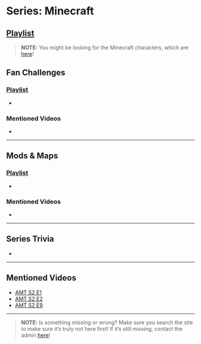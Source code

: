 # Series: Minecraft
## [Playlist]()


> **NOTE:** You might be looking for the Minecraft characters, which are [here](5.Characters/Minecraft_Characters.html)!

## **Fan Challenges**  
### [Playlist](https://www.youtube.com/playlist?list=PLwljWXtmIKiRUhf_a4eKRmTQXx8IKOO4o)
- 

### Mentioned Videos
- []()

----
 
## **Mods & Maps**  
### [Playlist](https://www.youtube.com/playlist?list=PLwljWXtmIKiSc3ZD9BquRz__Cv-mWP3IJ)
- 

### Mentioned Videos
- []()
 
----
 
## Series Trivia
- 

----

## Mentioned Videos
- [AMT S2 E1](https://youtu.be/QveKwulefP0)
- [AMT S2 E2](https://youtu.be/uzu9DVzDVnk)
- [AMT S2 E9](https://youtu.be/d-uGxP960kA)

----
 
> **NOTE:** Is something missing or wrong? Make sure you search the site to make sure it’s truly not here first! If it’s still missing, contact the admin [here](../chapter_2.html)!